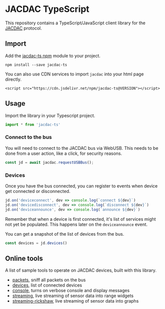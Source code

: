 # JACDAC TypeScript

This repository contains a TypeScript/JavaScript client library for the [JACDAC](https://microsoft.github.io/jacdac) protocol.

## Import

Add the [jacdac-ts npm](https://www.npmjs.com/package/jacdac-ts) module to your project.

```
npm install --save jacdac-ts
```

You can also use CDN services to import ``jacdac`` into your html page directly.

```
<script src="https://cdn.jsdelivr.net/npm/jacdac-ts@VERSION"></script>
```

## Usage

Import the library in your Typescript project.

```javascript
import * from 'jacdac-ts'
```

### Connect to the bus

You will need to connect to the JACDAC bus via WebUSB. This needs to be done from a user action, like a click,
for security reasons.

```javascript
const jd = await jacdac.requestUSBBus();
```

### Devices

Once you have the bus connected, you can register to events when device get connected or disconnected.

```javascript
jd.on('deviceconnect', dev => console.log(`connect ${dev}`)
jd.on('devicedisconnect', dev => console.log(`disconnect ${dev}`)
jd.on('deviceannounce', dev => console.log(`announce ${dev}`)
```

Remember that when a device is first connected, it's list of services might not yet be populated. 
This happens later on the ``deviceannounce`` event.

You can get a snapshot of the list of devices from the bus.

```javascript
const devices = jd.devices()
```

## Online tools

A list of sample tools to operate on JACDAC devices, built with this library.

* [packets](./tools/packets), sniff all packets on the bus
* [devices](./tools/devices), list of connected devices
* [console](./tools/console), turns on verbose console and display messages
* [streaming](./tools/streaming), live streaming of sensor data into range widgets
* [streaming-rickshaw](./tools/streaming-rickshaw), live streaming of sensor data into graphs

